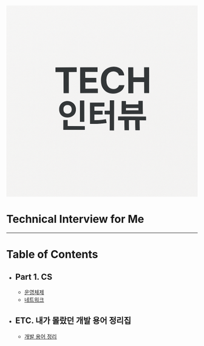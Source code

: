 <div align=center>

![](/assets/images/image.png)
</div>

# Technical Interview for Me

----
# Table of Contents
- ## Part 1. CS
  - [운영체제](https://github.com/ks12467/Interview_Question_for_Me/tree/main/OS)
  - [네트워크](https://github.com/ks12467/Interview_Question_for_Me/tree/main/Network)
- ## ETC. 내가 몰랐던 개발 용어 정리집
  - [개발 용어 정리](https://github.com/ks12467/Interview_Question_for_Me/tree/main/Programming%20Terminology)